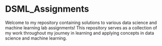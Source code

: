 # DSML_Assignments
Welcome to my repository containing solutions to various data science and machine learning lab assignments! This repository serves as a collection of my work throughout my journey in learning and applying concepts in data science and machine learning.
